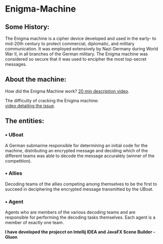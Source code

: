 # Enigma-Machine

## Some History:
The Enigma machine is a cipher device developed and used in the early- to mid-20th century to protect commercial, diplomatic, and military communication.
It was employed extensively by Nazi Germany during World War II, in all branches of the German military.
The Enigma machine was considered so secure that it was used to encipher the most top-secret messages.

## About the machine:
How did the Enigma Machine work? [20 min description video](https://www.youtube.com/watch?v=ybkkiGtJmkM).

The difficulty of cracking the Enigma machine:  
[video detailing the issue](https://www.youtube.com/watch?v=G2_Q9FoD-oQ).

## The entities:
### • UBoat 
A German submarine responsible for determining an initial code for the machine, distributing an encrypted message and deciding which of the different teams was able to decode the message accurately (winner of the competition).

### • Allies  
Decoding teams of the allies competing among themselves to be the first to succeed in deciphering the encrypted message transmitted by the UBoat.

### • Agent
Agents who are members of the various decoding teams and are responsible for performing the decoding tasks themselves. Each agent is a member of exactly one team.


**I have developed the projecct on Intellij IDEA and JavaFX Scene Builder - Gluon**
